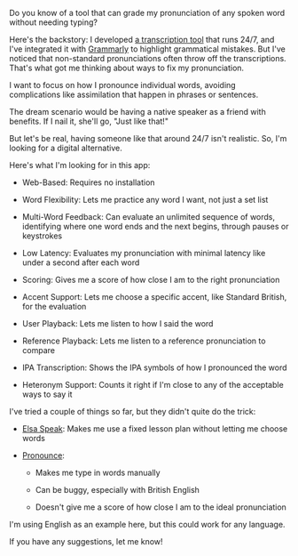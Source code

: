 Do you know of a tool that can grade my pronunciation of any spoken word without needing typing?

Here's the backstory: I developed [a transcription tool](https://github.com/8ta4/say) that runs 24/7, and I've integrated it with [Grammarly](https://www.grammarly.com) to highlight grammatical mistakes. But I've noticed that non-standard pronunciations often throw off the transcriptions. That's what got me thinking about ways to fix my pronunciation.

I want to focus on how I pronounce individual words, avoiding complications like assimilation that happen in phrases or sentences.

The dream scenario would be having a native speaker as a friend with benefits. If I nail it, she'll go, "Just like that!"

But let's be real, having someone like that around 24/7 isn't realistic. So, I'm looking for a digital alternative.

Here's what I'm looking for in this app:

- Web-Based: Requires no installation

- Word Flexibility: Lets me practice any word I want, not just a set list

- Multi-Word Feedback: Can evaluate an unlimited sequence of words, identifying where one word ends and the next begins, through pauses or keystrokes

- Low Latency: Evaluates my pronunciation with minimal latency like under a second after each word

- Scoring: Gives me a score of how close I am to the right pronunciation

- Accent Support: Lets me choose a specific accent, like Standard British, for the evaluation

- User Playback: Lets me listen to how I said the word

- Reference Playback: Lets me listen to a reference pronunciation to compare

- IPA Transcription: Shows the IPA symbols of how I pronounced the word

- Heteronym Support: Counts it right if I'm close to any of the acceptable ways to say it

I've tried a couple of things so far, but they didn't quite do the trick:

- [Elsa Speak](https://elsaspeak.com): Makes me use a fixed lesson plan without letting me choose words

- [Pronounce](https://www.getpronounce.com):

   - Makes me type in words manually

   - Can be buggy, especially with British English

   - Doesn't give me a score of how close I am to the ideal pronunciation

I'm using English as an example here, but this could work for any language.

If you have any suggestions, let me know!
